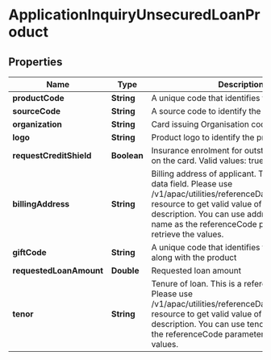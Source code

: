# ApplicationInquiryUnsecuredLoanProduct

## Properties
Name | Type | Description | Notes
------------ | ------------- | ------------- | -------------
**productCode** | **String** | A unique code that identifies the product | 
**sourceCode** | **String** | A source code to identify the product | 
**organization** | **String** | Card issuing Organisation code | 
**logo** | **String** | Product logo to identify the product | 
**requestCreditShield** | **Boolean** | Insurance enrolment for outstanding balance on the card. Valid values: true and false |  [optional]
**billingAddress** | **String** | Billing address of applicant. This is a reference data field. Please use /v1/apac/utilities/referenceData/{addressType} resource to get valid value of this field with description. You can use addressType field name as the referenceCode parameter to retrieve the values. |  [optional]
**giftCode** | **String** | A  unique code that identifies the gift offered along with the product |  [optional]
**requestedLoanAmount** | **Double** | Requested loan amount |  [optional]
**tenor** | **String** | Tenure of loan. This is a reference data field. Please use /v1/apac/utilities/referenceData/{tenor} resource to get valid value of this field with description. You can use tenor field name as the referenceCode parameter to retrieve the values. |  [optional]
